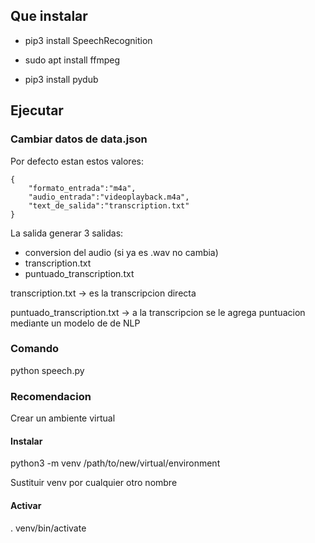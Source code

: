 ## Que instalar

 - pip3 install SpeechRecognition

 - sudo apt install ffmpeg

 - pip3 install pydub

## Ejecutar

### Cambiar datos de data.json

Por defecto estan estos valores:

```
{
    "formato_entrada":"m4a",
    "audio_entrada":"videoplayback.m4a",
    "text_de_salida":"transcription.txt"
}
```

La salida generar 3 salidas:

- conversion del audio (si ya es .wav no cambia)
- transcription.txt
- puntuado_transcription.txt

transcription.txt -> es la transcripcion directa

puntuado_transcription.txt -> a la transcripcion se le agrega puntuacion mediante un modelo de de NLP

### Comando

python speech.py


### Recomendacion

Crear un ambiente virtual

#### Instalar

python3 -m venv /path/to/new/virtual/environment

Sustituir venv por cualquier otro nombre

#### Activar

. venv/bin/activate
